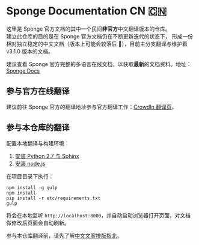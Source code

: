 # Sponge Documentation CN :cn:

这里是 Sponge 官方文档的其中一个民间**非官方**中文翻译版本的仓库。  
建立此仓库的目的是在 Sponge 官方文档仍在不断更新迭代的状态下，
形成一份相对独立稳定的中文文档（版本上可能会较落后 :new_moon_with_face:），目前主分支翻译与维护着 v3.1.0 版本的文档。

建议查看 Sponge 官方完整的多语言在线文档，以获取**最新**的文档资料。地址：[Sponge Docs](https://docs.spongepowered.org/)

## 参与官方在线翻译

建议前往 Sponge 官方的翻译地址参与官方翻译工作：[CrowdIn 翻译页](https://translate.spongepowered.org)。

## 参与本仓库的翻译

配置本地翻译与构建环境：

1. [安装 Python 2.7 与 Sphinx](http://sphinx-doc.org/latest/install.html)
2. [安装 node.js](http://nodejs.org/download/)

在项目目录下执行：

	npm install -g gulp
	npm install
	pip install -r etc/requirements.txt
	gulp

将会在本地监听 ``http://localhost:8000``，并自动启动浏览器打开页面，对文档做修改后页面会自动刷新。

参与本仓库翻译前，请先了解[中文文案排版指北](https://github.com/sparanoid/chinese-copywriting-guidelines)。
